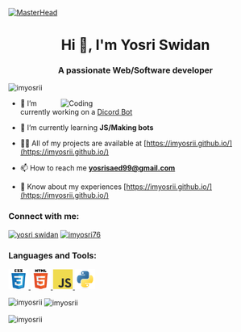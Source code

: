 [![MasterHead](https://i.pinimg.com/originals/a2/4c/b5/a24cb568fa40046f8562dbc45cea8506.gif)](https://rishavchanda.io)
<h1 align="center">Hi 👋, I'm Yosri Swidan</h1>
<h3 align="center">A passionate Web/Software developer</h3>
<p align="left"> <img src="https://komarev.com/ghpvc/?username=imyosrii&label=Profile%20views&color=0e75b6&style=flat" alt="imyosrii" /> </p>
<img align="right" alt="Coding" width="400" src="https://c.tenor.com/2uyENRmiUt0AAAAC/coding.gif">


- 🔭 I’m currently working on a [Dicord Bot](https://imyosrii.github.io/)

- 🌱 I’m currently learning **JS/Making bots**

- 👨‍💻 All of my projects are available at [https://imyosrii.github.io/](https://imyosrii.github.io/)

- 📫 How to reach me **yosrisaed99@gmail.com**

- 📄 Know about my experiences [https://imyosrii.github.io/](https://imyosrii.github.io/)


<h3 align="left">Connect with me:</h3>
<p align="left">
<a href="https://linkedin.com/in/yosri swidan" target="blank"><img align="center" src="https://raw.githubusercontent.com/rahuldkjain/github-profile-readme-generator/master/src/images/icons/Social/linked-in-alt.svg" alt="yosri swidan" height="30" width="40" /></a>
<a href="https://instagram.com/imyosri76" target="blank"><img align="center" src="https://raw.githubusercontent.com/rahuldkjain/github-profile-readme-generator/master/src/images/icons/Social/instagram.svg" alt="imyosri76" height="30" width="40" /></a>
</p>

<h3 align="left">Languages and Tools:</h3>
<p align="left"> <a href="https://www.w3schools.com/css/" target="_blank" rel="noreferrer"> <img src="https://raw.githubusercontent.com/devicons/devicon/master/icons/css3/css3-original-wordmark.svg" alt="css3" width="40" height="40"/> </a> <a href="https://www.w3.org/html/" target="_blank" rel="noreferrer"> <img src="https://raw.githubusercontent.com/devicons/devicon/master/icons/html5/html5-original-wordmark.svg" alt="html5" width="40" height="40"/> </a> <a href="https://developer.mozilla.org/en-US/docs/Web/JavaScript" target="_blank" rel="noreferrer"> <img src="https://raw.githubusercontent.com/devicons/devicon/master/icons/javascript/javascript-original.svg" alt="javascript" width="40" height="40"/> </a> <a href="https://www.python.org" target="_blank" rel="noreferrer"> <img src="https://raw.githubusercontent.com/devicons/devicon/master/icons/python/python-original.svg" alt="python" width="40" height="40"/> </a> </p>
<p><img align="left" src="https://github-readme-stats.vercel.app/api/top-langs?username=imyosrii&show_icons=true&locale=en&layout=compact" alt="imyosrii" /></p>
<p>&nbsp;<img align="center" src="https://github-readme-stats.vercel.app/api?username=imyosrii&show_icons=true&locale=en" alt="imyosrii" /></p>

<p><img align="center" src="https://github-readme-streak-stats.herokuapp.com/?user=imyosrii&" alt="imyosrii" /></p>
